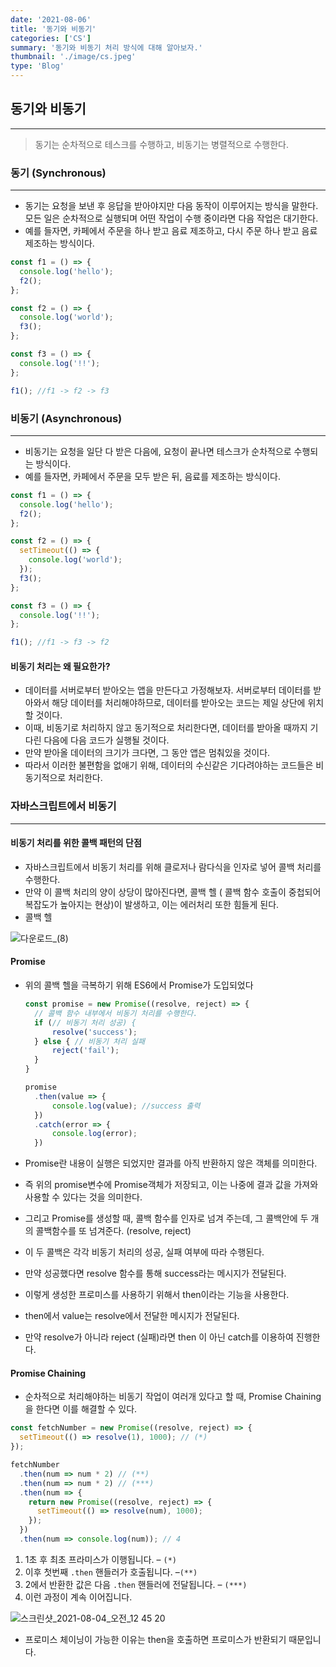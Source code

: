 ```yaml
---
date: '2021-08-06'
title: '동기와 비동기'
categories: ['CS']
summary: '동기와 비동기 처리 방식에 대해 알아보자.'
thumbnail: './image/cs.jpeg'
type: 'Blog'
---
```


## 동기와 비동기

---

> 동기는 순차적으로 테스크를 수행하고, 비동기는 병렬적으로 수행한다.

### 동기 (Synchronous)

---

- 동기는 요청을 보낸 후 응답을 받아야지만 다음 동작이 이루어지는 방식을 말한다. 모든 일은 순차적으로 실행되며 어떤 작업이 수행 중이라면 다음 작업은 대기한다.
- 예를 들자면, 카페에서 주문을 하나 받고 음료 제조하고, 다시 주문 하나 받고 음료 제조하는 방식이다.

```jsx
const f1 = () => {
  console.log('hello');
  f2();
};

const f2 = () => {
  console.log('world');
  f3();
};

const f3 = () => {
  console.log('!!');
};

f1(); //f1 -> f2 -> f3
```

### 비동기 (Asynchronous)

---

- 비동기는 요청을 일단 다 받은 다음에, 요청이 끝나면 테스크가 순차적으로 수행되는 방식이다.
- 예를 들자면, 카페에서 주문을 모두 받은 뒤, 음료를 제조하는 방식이다.

```jsx
const f1 = () => {
  console.log('hello');
  f2();
};

const f2 = () => {
  setTimeout(() => {
    console.log('world');
  });
  f3();
};

const f3 = () => {
  console.log('!!');
};

f1(); //f1 -> f3 -> f2
```

#### 비동기 처리는 왜 필요한가?

- 데이터를 서버로부터 받아오는 앱을 만든다고 가정해보자.
  서버로부터 데이터를 받아와서 해당 데이터를 처리해야하므로, 데이터를 받아오는 코드는 제일 상단에 위치할 것이다.
- 이때, 비동기로 처리하지 않고 동기적으로 처리한다면, 데이터를 받아올 때까지 기다린 다음에 다음 코드가 실행될 것이다.
- 만약 받아올 데이터의 크기가 크다면, 그 동안 앱은 멈춰있을 것이다.
- 따라서 이러한 불편함을 없애기 위해, 데이터의 수신같은 기다려야하는 코드들은 비동기적으로 처리한다.

### 자바스크립트에서 비동기

---

#### 비동기 처리를 위한 콜백 패턴의 단점

- 자바스크립트에서 비동기 처리를 위해 클로저나 람다식을 인자로 넣어 콜백 처리를 수행한다.
- 만약 이 콜백 처리의 양이 상당이 많아진다면, 콜백 헬 ( 콜백 함수 호출이 중첩되어 복잡도가 높아지는 현상)이 발생하고, 이는 에러처리 또한 힘들게 된다.
- 콜백 헬

![다운로드_(8)](https://user-images.githubusercontent.com/72444675/159239643-b3cf5d15-270c-43e9-a8d9-c11bf55c8c1d.jpeg)

#### Promise

- 위의 콜백 헬을 극복하기 위해 ES6에서 Promise가 도입되었다

  ```jsx
  const promise = new Promise((resolve, reject) => {
  	// 콜백 함수 내부에서 비동기 처리를 수행한다.
  	if (// 비동기 처리 성공) {
  		resolve('success');
  	} else { // 비동기 처리 실패
  		reject('fail');
  	}
  }

  promise
  	.then(value => {
  		console.log(value); //success 출력
  	})
  	.catch(error => {
  		console.log(error);
  	})
  ```

- Promise란 내용이 실행은 되었지만 결과를 아직 반환하지 않은 객체를 의미한다.
- 즉 위의 promise변수에 Promise객체가 저장되고, 이는 나중에 결과 값을 가져와 사용할 수 있다는 것을 의미한다.
- 그리고 Promise를 생성할 때, 콜백 함수를 인자로 넘겨 주는데, 그 콜백안에 두 개의 콜백함수를 또 넘겨준다. (resolve, reject)
- 이 두 콜백은 각각 비동기 처리의 성공, 실패 여부에 따라 수행된다.
- 만약 성공했다면 resolve 함수를 통해 success라는 메시지가 전달된다.

- 이렇게 생성한 프로미스를 사용하기 위해서 then이라는 기능을 사용한다.
- then에서 value는 resolve에서 전달한 메시지가 전달된다.
- 만약 resolve가 아니라 reject (실패)라면 then 이 아닌 catch를 이용하여 진행한다.

#### Promise Chaining

- 순차적으로 처리해야하는 비동기 작업이 여러개 있다고 할 때, Promise Chaining을 한다면 이를 해결할 수 있다.

```jsx
const fetchNumber = new Promise((resolve, reject) => {
  setTimeout(() => resolve(1), 1000); // (*)
});

fetchNumber
  .then(num => num * 2) // (**)
  .then(num => num * 2) // (***)
  .then(num => {
    return new Promise((resolve, reject) => {
      setTimeout(() => resolve(num), 1000);
    });
  })
  .then(num => console.log(num)); // 4
```

1. 1초 후 최초 프라미스가 이행됩니다. – `(*)`
2. 이후 첫번째 `.then` 핸들러가 호출됩니다. –`(**)`
3. 2에서 반환한 값은 다음 `.then` 핸들러에 전달됩니다. – `(***)`
4. 이런 과정이 계속 이어집니다.

![스크린샷_2021-08-04_오전_12 45 20](https://user-images.githubusercontent.com/72444675/159239705-13c0985f-25dc-44d5-8e5b-88228ed1f9be.png)

- 프로미스 체이닝이 가능한 이유는 then을 호출하면 프로미스가 반환되기 때문입니다.
